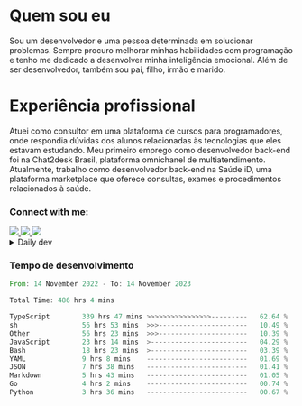 # Quem sou eu
Sou um desenvolvedor e uma pessoa determinada em solucionar problemas. Sempre procuro melhorar minhas habilidades com programação e tenho me dedicado a desenvolver minha inteligência emocional. Além de ser desenvolvedor, também sou pai, filho, irmão e marido.

# Experiência profissional
Atuei como consultor em uma plataforma de cursos para programadores, onde respondia dúvidas dos alunos relacionadas às tecnologias que eles estavam estudando.
Meu primeiro emprego como desenvolvedor back-end foi na Chat2desk Brasil, plataforma omnichanel de multiatendimento.
Atualmente, trabalho como desenvolvedor back-end na Saúde iD, uma plataforma marketplace que oferece consultas, exames e procedimentos relacionados à saúde.

### Connect with me:
<a href="https://www.linkedin.com/in/theusmoreira" target="_blank" >
<img src="https://img.shields.io/badge/linkedin-%230077B5.svg?&style=for-the-badge&logo=linkedin&logoColor=white ">
</a>
<a href="https://www.instagram.com/matheus.s.moreira/" target="_blank">
<img src="https://img.shields.io/badge/instagram-%23E4405F.svg?&style=for-the-badge&logo=instagram&logoColor=white">
</a>
<a href="mailto:matheussm301@gmail.com"  target="_blank">
<img src="https://img.shields.io/badge/gmail-%23E4405F.svg?&style=for-the-badge&logo=gmail&logoColor=white">
</a>


<details>
  <summary>Daily dev </summary>
<p>
  <a href="https://app.daily.dev/matheussantos"><img src="https://github.com/matheus-santos-moreira/matheus-santos-moreira/blob/master/devcard.svg" width="200" alt="Matheus Santos's Dev Card"/></a>
 </p>
</details>

<h3>Tempo de desenvolvimento</h3>

<!--START_SECTION:waka-->

```rust
From: 14 November 2022 - To: 14 November 2023

Total Time: 486 hrs 4 mins

TypeScript        339 hrs 47 mins >>>>>>>>>>>>>>>>---------   62.64 %
sh                56 hrs 53 mins  >>>----------------------   10.49 %
Other             56 hrs 23 mins  >>>----------------------   10.39 %
JavaScript        23 hrs 14 mins  >------------------------   04.29 %
Bash              18 hrs 23 mins  >------------------------   03.39 %
YAML              9 hrs 8 mins    -------------------------   01.69 %
JSON              7 hrs 38 mins   -------------------------   01.41 %
Markdown          5 hrs 43 mins   -------------------------   01.05 %
Go                4 hrs 2 mins    -------------------------   00.74 %
Python            3 hrs 36 mins   -------------------------   00.67 %
```

<!--END_SECTION:waka-->

